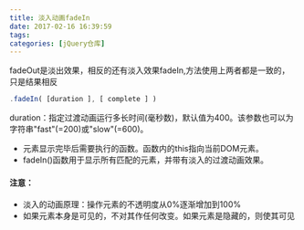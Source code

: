 ```yaml
---
title: 淡入动画fadeIn
date: 2017-02-16 16:39:59
tags:
categories: [jQuery仓库]
---
```

fadeOut是淡出效果，相反的还有淡入效果fadeIn,方法使用上两者都是一致的，只是结果相反
```js
.fadeIn( [duration ], [ complete ] )
```
duration：指定过渡动画运行多长时间(毫秒数)，默认值为400。该参数也可以为字符串"fast"(=200)或"slow"(=600)。
- 元素显示完毕后需要执行的函数。函数内的this指向当前DOM元素。
- fadeIn()函数用于显示所有匹配的元素，并带有淡入的过渡动画效果。
#### 注意：
- 淡入的动画原理：操作元素的不透明度从0%逐渐增加到100%
- 如果元素本身是可见的，不对其作任何改变。如果元素是隐藏的，则使其可见